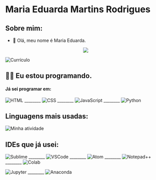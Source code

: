 # Maria Eduarda Martins Rodrigues
## Sobre mim:

- 👋 Olá, meu nome é Maria Eduarda.

<p align="center"> <img src="https://github-readme-stats.vercel.app/api?username=Duda-Martins&count_private=true&show_icons=true&theme=radical" /> </p>

![Currículo](https://github.com/Duda-Martins/Duda-Martins/assets/87785945/dcd17795-974c-45af-85f1-bc4158810dae)

## :woman_technologist: Eu estou programando.
#### Já sei programar em:


  ![HTML](https://img.shields.io/badge/HTML5-E34F26?style=for-the-badge&logo=html5&logoColor=white) ________ ![CSS](https://img.shields.io/badge/CSS3-1572B6?style=for-the-badge&logo=css3&logoColor=white) ________ ![JavaScript](https://img.shields.io/badge/JavaScript-323330?style=for-the-badge&logo=javascript&logoColor=F7DF1E) ________ ![Python](https://img.shields.io/badge/Python-FFD43B?style=for-the-badge&logo=python&logoColor=blue)


## Linguagens mais usadas:

![Minha atividade](https://github-readme-stats.vercel.app/api/top-langs/?username=duda-martins)

## IDEs que já usei:


  ![Sublime](https://img.shields.io/badge/sublime_text-%23575757.svg?&style=for-the-badge&logo=sublime-text&logoColor=important) ________ ![VSCode](https://img.shields.io/badge/VSCode-0078D4?style=for-the-badge&logo=visual%20studio%20code&logoColor=white) ________ ![Atom](https://img.shields.io/badge/Atom-66595C?style=for-the-badge&logo=Atom&logoColor=white) ________ ![Notepad++](https://img.shields.io/badge/Notepad++-90E59A.svg?style=for-the-badge&logo=notepad%2B%2B&logoColor=black) ________ ![Colab](https://img.shields.io/badge/Colab-F9AB00?style=for-the-badge&logo=googlecolab&color=525252)
  
  ![Jupyter](https://img.shields.io/badge/Jupyter-F37626.svg?&style=for-the-badge&logo=Jupyter&logoColor=white) ________ ![Anaconda](https://img.shields.io/badge/conda-342B029.svg?&style=for-the-badge&logo=anaconda&logoColor=white)
